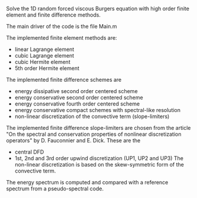 Solve the 1D random forced viscous Burgers equation with high order finite element and finite difference methods.

The main driver of the code is the file Main.m

The implemented finite element methods are:
  * linear Lagrange element
  * cubic Lagrange element
  * cubic Hermite element
  * 5th order Hermite element
  
The implemented finite difference schemes are
  * energy dissipative second order centered scheme
  * energy conservative second order centered scheme
  * energy conservative fourth order centered scheme
  * energy conservative compact schemes with spectral-like resolution
  * non-linear discretization of the convective term (slope-limiters)
  
The implemented finite difference slope-limiters are chosen from the article "On the spectral and conservation properties of nonlinear discretization operators" by D. Fauconnier and E. Dick. These are the
  * central DFD 
  * 1st, 2nd and 3rd order upwind discretization (UP1, UP2 and UP3)
The non-linear discretization is based on the skew-symmetric form of the convective term. 
         
The energy spectrum is computed and compared with a reference spectrum from a pseudo-spectral code.